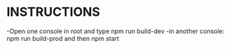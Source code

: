 # INSTRUCTIONS
-Open one console in root and type npm run build-dev
-in another console: npm run build-prod and then npm start
